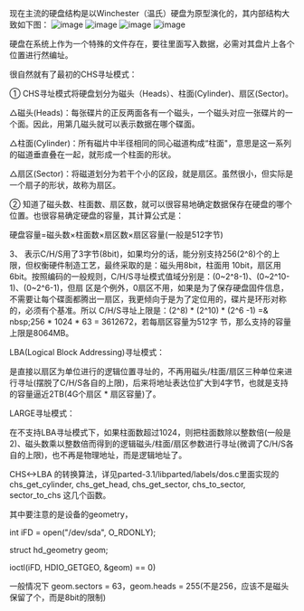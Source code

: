 现在主流的硬盘结构是以Winchester（温氏）硬盘为原型演化的，其内部结构大致如下图：
![image](https://github.com/xudh/HF1leSys/Img/HardDisk.jpg)
![image](https://github.com/xudh/HF1leSys/Img/HardDisk2.jpg)
![image](https://github.com/xudh/HF1leSys/Img/HardDisk3.jpg)
![image](https://github.com/xudh/HF1leSys/Img/HardDisk4.jpg)

硬盘在系统上作为一个特殊的文件存在，要往里面写入数据，必需对其盘片上各个位置进行然编址。

很自然就有了最初的CHS寻址模式：

① CHS寻址模式将硬盘划分为磁头（Heads）、柱面(Cylinder)、扇区(Sector)。

△磁头(Heads)：每张碟片的正反两面各有一个磁头，一个磁头对应一张碟片的一个面。因此，用第几磁头就可以表示数据在哪个碟面。

△柱面(Cylinder)：所有磁片中半径相同的同心磁道构成“柱面"，意思是这一系列的磁道垂直叠在一起，就形成一个柱面的形状。

△扇区(Sector)：将磁道划分为若干个小的区段，就是扇区。虽然很小，但实际是一个扇子的形状，故称为扇区。

② 知道了磁头数、柱面数、扇区数，就可以很容易地确定数据保存在硬盘的哪个位置。也很容易确定硬盘的容量，其计算公式是：

硬盘容量=磁头数×柱面数×扇区数×扇区容量(一般是512字节)

3、 表示C/H/S用了3字节(8bit)，如果均分的话，能分别支持256(2^8)个的上限，但权衡硬件制造工艺，最终采取的是：磁头用8bit，柱面用 10bit，扇区用6bit。按照编码的一般规则，C/H/S寻址模式值域分别是：(0~2^8-1)、(0~2^10-1)、(0~2^6-1)，但扇 区是个例外，0扇区不用，如果是为了保存硬盘固件信息，不需要让每个碟面都腾出一扇区，我更倾向于是为了定位用的，碟片是环形对称的，必须有个基准。所以 C/H/S寻址上限是：(2^8) * (2^10) * (2^6 -1) =& nbsp;256 * 1024 * 63 = 3612672，若每扇区容量为512字 节，那么支持的容量上限是8064MB。

LBA(Logical Block Addressing)寻址模式：

是直接以扇区为单位进行的逻辑位置寻址的，不再用磁头/柱面/扇区三种单位来进行寻址(摆脱了C/H/S各自的上限)，后来将地址表达位扩大到4字节，也就是支持的容量逼近2TB(4G个扇区 * 扇区容量)了。 

LARGE寻址模式：

在不支持LBA寻址模式下，如果柱面数超过1024，则把柱面数除以整数倍(一般是2)、磁头数乘以整数倍而得到的逻辑磁头/柱面/扇区参数进行寻址(微调了C/H/S各自的上限)，也不再是物理地址，而是逻辑地址了。


CHS<->LBA 的转换算法，详见parted-3.1/libparted/labels/dos.c里面实现的 chs_get_cylinder, chs_get_head, chs_get_sector, chs_to_sector, sector_to_chs 这几个函数。

其中要注意的是设备的geometry，

int iFD = open("/dev/sda", O_RDONLY);

struct hd_geometry geom;

ioctl(iFD, HDIO_GETGEO, &geom) == 0)

一般情况下 geom.sectors = 63，geom.heads = 255(不是256，应该不是磁头保留了个，而是8bit的限制)


